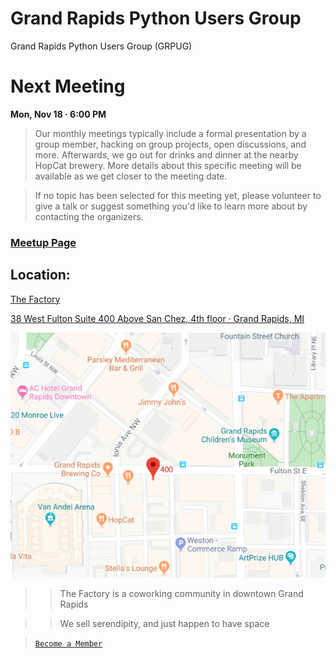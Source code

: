 # Grand Rapids Python Users Group

Grand Rapids Python Users Group (GRPUG)

# Next Meeting

**Mon, Nov 18 · 6:00 PM**

> Our monthly meetings typically include a formal presentation by a group member, hacking on group projects, open discussions, and more. Afterwards, we go out for drinks and dinner at the nearby HopCat brewery. More details about this specific meeting will be available as we get closer to the meeting date.

> If no topic has been selected for this meeting yet, please volunteer to give a talk or suggest something you'd like to learn more about by contacting the organizers.

### [Meetup Page](https://www.meetup.com/grpython/)

## Location:

[The Factory](http://workthefactory.com/)

[38 West Fulton Suite 400 Above San Chez, 4th floor · Grand Rapids, MI](https://www.google.com/maps/place/38+Fulton+St+W+%23400,+Grand+Rapids,+MI+49503/@42.9630587,-85.6695738,17z/data=!3m1!4b1!4m5!3m4!1s0x8819adc41956c72d:0xcb69758f48de2a27!8m2!3d42.9630587!4d-85.6695738)

![map](.img/the_factory.png)

>> The Factory is a coworking community in downtown Grand Rapids

>> We sell serendipity, and just happen to have space

> [```Become a Member```](http://workthefactory.com/membership/)